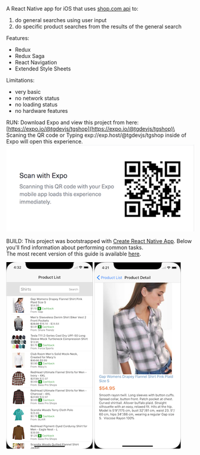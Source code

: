 A React Native app for iOS that uses [shop.com api](http://developer.shop.com/)
to:

1. do general searches using user input
2. do specific product searches from the results of the general search

Features:

* Redux
* Redux Saga
* React Navigation
* Extended Style Sheets

Limitations:

* very basic
* no network status
* no loading status
* no hardware features

RUN: Download Expo and view this project from here:
[https://expo.io/@tgdevjs/tgshop](https://expo.io/@tgdevjs/tgshop)\
Scaning the QR code or Typing exp://exp.host/@tgdevjs/tgshop inside of Expo will
open this experience. ![expo qr code](readmeAssets/expo.png)

BUILD: This project was bootstrapped with
[Create React Native App](https://github.com/react-community/create-react-native-app).
Below you'll find information about performing common tasks.\
The most recent version of this guide is available [here](https://github.com/react-community/create-react-native-app/blob/master/react-native-scripts/template/README.md).

![ProductList](readmeAssets/productList.png)
![ProductDetail](readmeAssets/productDetail.png)
